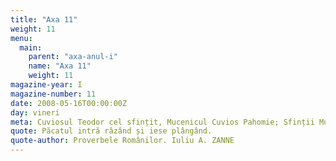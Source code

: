 ```yaml
---
title: "Axa 11"
weight: 11
menu:
  main:
    parent: "axa-anul-i"
    name: "Axa 11"
    weight: 11
magazine-year: I
magazine-number: 11
date: 2008-05-16T00:00:00Z
day: vineri
meta: Cuviosul Teodor cel sfințit, Mucenicul Cuvios Pahomie; Sfinții Mucenici Isaachie, Simeon și Petru
quote: Păcatul intră râzând și iese plângând.
quote-author: Proverbele Românilor. Iuliu A. ZANNE
---
```

